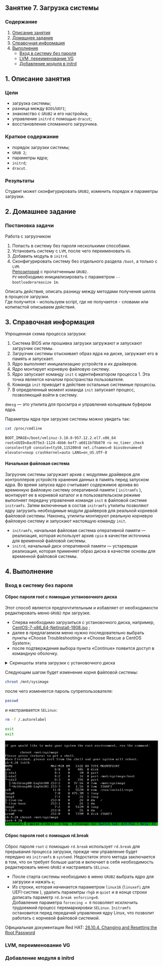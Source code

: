 ## Занятие 7. Загрузка системы  
### Содержание
1. [Описание занятия](#description)  
2. [Домашнее задание](#homework)  
3. [Справочная информация](#info)  
4. [Выполнение](#exec)  
    - [Вход в систему без пароля](#nopass)
    - [LVM, переименование VG](#lvm)
    - [Добавление модуля в initrd](#initrd)       

## 1. Описание занятия <a name="description"></a>
### Цели
- загрузка системы;  
- разница между `BIOS`/`UEFI`;  
- знакомство с `GRUB2` и его настройка;    
- управление `initrd` с помощью `dracut`;  
- восстановление сломанного загрузчика.  

### Краткое содержание    
- порядок загрузки системы;  
- `GRUB 2`;  
- параметры ядра;  
- `initrd`;  
- `dracut`.  

### Результаты  
Студент может сконфигурировать `GRUB2`, изменить порядок и параметры загрузки.

## 2. Домашнее задание  <a name="homework"></a>
### Постановка задачи  
Работа с загрузчиком
1) Попасть в систему без пароля несколькими способами.  
2) Установить систему с `LVM`, после чего переименовать `VG`.  
3) Добавить модуль в `initrd`.  
4) Сконфигурировать систему без отдельного раздела `/boot`, а только с `LVM`.  
[Репозиторий](https://yum.rumyantsev.com/centos/7/x86_64/) с пропатченным `GRUB2`.  
`PV` необходимо инициализировать с параметром `--bootloaderareasize 1m`.  

Описать действия, описать разницу между методами получения шелла в процессе загрузки.  
Где получится - используем script, где не получается - словами или копипастой описываем действия.

## 3. Справочная информация <a name="info"></a>  

Упрощенная схема процесса загрузки:  
1) Система BIOS или прошивка загрузки загружают и запускают загрузчик системы.  
2) Загрузчик системы отыскивает образ ядра на диске, загружает его в память и запускает.  
3) Ядро выполняет инициализацию устройств и их драйверов.  
4) Ядро монтирует корневую файловую систему.  
5) Ядро запускает команду `init` с идентификатором процесса 1. Эта точка является началом пространства пользователя.  
6) Команда `init` приводит в действие остальные системные процессы.  
7) В определенный момент команда `init` запускает процесс, позволяющий войти в систему.

`dmesg` — это утилита для просмтра и управления кольцевым буфером ядра.


Параметры ядра при загрузке системы можно увидеть так:
```bash
cat /proc/cmdline
```
```console
BOOT_IMAGE=/boot/vmlinuz-3.10.0-957.12.2.el7.x86_64 root=UUID=8ac075e3-1124-4bb6-bef7-a6811bf8b870 ro no_timer_check console=tty0 console=ttyS0,115200n8 net.ifnames=0 biosdevname=0 elevator=noop crashkernel=auto LANG=en_US.UTF-8
```

#### Начальная файловая система
Загрузчик системы загружает архив с модулями драйверов для контроллеров устройств хранения данных в память перед запуском ядра. Во время запуска ядро считывает содержимое архива во временную файловую систему оперативной памяти ( `initramfs` ), монтирует ее в корневой каталог и в пользовательском режиме выполняет передачу управления команде `init` в файловой системе `initramfs`. Затем включенные в состав `initramfs` утилиты позволяют ядру загрузить необходимые модули драйверов для реальной корневой файловой системы. Наконец, утилиты монтируют реальную корневую файловую систему и запускают настоящую команду `init`.

- `initramfs`, начальная файловая система оперативной памяти — реализация, которая использует архив `cpio` в качестве источника для временной файловой системы.  
- `initrd`, начальный диск оперативной памяти — устаревшая реализация, которая применяет образ диска в качестве основы для временной файловой системы.

## 4. Выполнение <a name="exec"></a>  

### Вход в систему без пароля  <a name="nopass"></a>  
#### Сброс пароля root с помощью установочного диска
Этот способ является предпочтительным и избавляет от необходимости редактировать меню `GRUB2` при загрузке.  

- Сперва необходимо загрузиться с установочного диска, например, [CentOS-7-x86_64-NetInstall-1908.iso](https://mirror.yandex.ru/centos/7.7.1908/isos/x86_64/CentOS-7-x86_64-NetInstall-1908.iso) ;  
- далее в предлагаемом меню нужно последовательно выбрать пункты &laquo;Choose Troubleshooting&raquo; и &laquo;Choose Rescue a CentOS System&raquo;;  
- после подтверждения выбора пункта &laquo;Continue&raquo; появится доступ в командную оболочку.  

<details>
    <summary>Скриншоты этапа загрузки с установочного диска</summary>

![alt text](screenshots/les07-10.png)  
![alt text](screenshots/les07-11.png)  
![alt text](screenshots/les07-12.png)  
![alt text](screenshots/les07-13.png)  

</details>

Следующим шагом будет изменение корня файловой системы:
```bash
chroot /mnt/sysimage
```
после чего изменяется пароль супрепользователя:
```bash
passwd
```
и настраивается `SELinux`:
```bash
rm -f /.autorelabel
```
```bash
exit
exit
```
![alt text](screenshots/les07-14.png "Монтирование корневого раздела")  


#### Сброс пароля root с помощью rd.break
Сброс пароля `root` с помощью `rd.break` использует `rd.break` для прерывания процесса загрузки, прежде чем управление будет передано из `initramfs` в `systemd`. Недостаток этого метода заключается в том, что он требует больше шагов и включает в себя необходимость редактировать меню `GRUB2` и настраивать `SELinux`.  

- После старта системы необходимо в меню `GRUB2` выбрать ядро для загрузки и нажать `e`;  
- Из строки, которая начинается параметром `linux16` (`linuxefi` для UEFI-систем ), удалить параемтры `rhgb` и `quiet` и в конце строки дописать параметр `rd.break enforcing=0`.  
Добавление параметра `forcecing = 0` позволяет исключить трудоемкий процесс перемаркировки `SELinux`. `Initramfs` остановится перед передачей управления ядру Linux, что позволит работать с корневой файловой системой.




Официальная документация Red HAT: [26.10.4. Changing and Resetting the Root Password](https://access.redhat.com/documentation/en-us/red_hat_enterprise_linux/7/html/system_administrators_guide/sec-terminal_menu_editing_during_boot#sec-Changing_and_Resetting_the_Root_Password)

### LVM, переименование VG  <a name="lvm"></a>  

### Добавление модуля в initrd  <a name="initrd"></a>  
